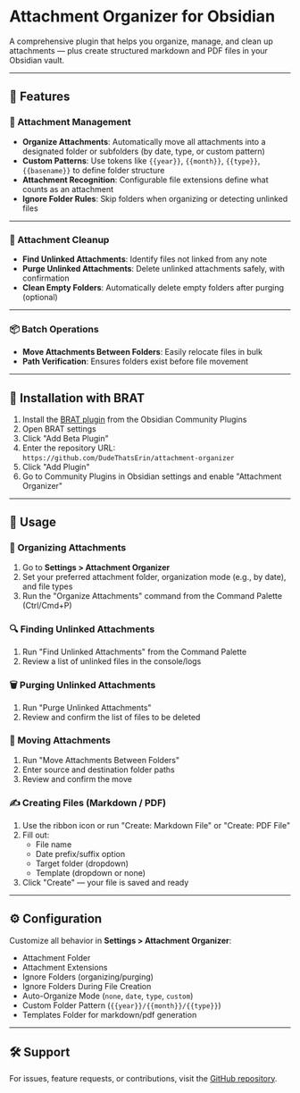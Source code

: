 # Attachment Organizer for Obsidian

A comprehensive plugin that helps you organize, manage, and clean up attachments — plus create structured markdown and PDF files in your Obsidian vault.

---

## 🚀 Features

### 📁 Attachment Management
- **Organize Attachments**: Automatically move all attachments into a designated folder or subfolders (by date, type, or custom pattern)
- **Custom Patterns**: Use tokens like `{{year}}`, `{{month}}`, `{{type}}`, `{{basename}}` to define folder structure
- **Attachment Recognition**: Configurable file extensions define what counts as an attachment
- **Ignore Folder Rules**: Skip folders when organizing or detecting unlinked files

---

### 🧹 Attachment Cleanup
- **Find Unlinked Attachments**: Identify files not linked from any note
- **Purge Unlinked Attachments**: Delete unlinked attachments safely, with confirmation
- **Clean Empty Folders**: Automatically delete empty folders after purging (optional)

---

### 📦 Batch Operations
- **Move Attachments Between Folders**: Easily relocate files in bulk
- **Path Verification**: Ensures folders exist before file movement

---

## 🧩 Installation with BRAT

1. Install the [BRAT plugin](https://github.com/TfTHacker/obsidian42-brat) from the Obsidian Community Plugins
2. Open BRAT settings
3. Click "Add Beta Plugin"
4. Enter the repository URL: `https://github.com/DudeThatsErin/attachment-organizer`
5. Click "Add Plugin"
6. Go to Community Plugins in Obsidian settings and enable "Attachment Organizer"

---

## 📘 Usage

### 🔄 Organizing Attachments

1. Go to **Settings > Attachment Organizer**
2. Set your preferred attachment folder, organization mode (e.g., by date), and file types
3. Run the "Organize Attachments" command from the Command Palette (Ctrl/Cmd+P)

### 🔍 Finding Unlinked Attachments

1. Run "Find Unlinked Attachments" from the Command Palette
2. Review a list of unlinked files in the console/logs

### 🗑 Purging Unlinked Attachments

1. Run "Purge Unlinked Attachments"
2. Review and confirm the list of files to be deleted

### 🚚 Moving Attachments

1. Run "Move Attachments Between Folders"
2. Enter source and destination folder paths
3. Review and confirm the move

### ✍️ Creating Files (Markdown / PDF)

1. Use the ribbon icon or run "Create: Markdown File" or "Create: PDF File"
2. Fill out:
   - File name
   - Date prefix/suffix option
   - Target folder (dropdown)
   - Template (dropdown or none)
3. Click "Create" — your file is saved and ready

---

## ⚙️ Configuration

Customize all behavior in **Settings > Attachment Organizer**:

- Attachment Folder
- Attachment Extensions
- Ignore Folders (organizing/purging)
- Ignore Folders During File Creation
- Auto-Organize Mode (`none`, `date`, `type`, `custom`)
- Custom Folder Pattern (`{{year}}/{{month}}/{{type}}`)
- Templates Folder for markdown/pdf generation

---

## 🛠 Support

For issues, feature requests, or contributions, visit the [GitHub repository](https://github.com/DudeThatsErin/attachment-organizer).
